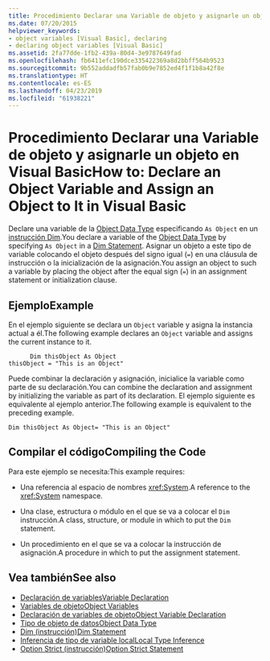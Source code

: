 ```yaml
---
title: Procedimiento Declarar una Variable de objeto y asignarle un objeto en Visual Basic
ms.date: 07/20/2015
helpviewer_keywords:
- object variables [Visual Basic], declaring
- declaring object variables [Visual Basic]
ms.assetid: 2fa77dde-1fb2-439a-80d4-3e9787649fad
ms.openlocfilehash: fb6411efc190dce335422369a8d2bbff564b9523
ms.sourcegitcommit: 9b552addadfb57fab0b9e7852ed4f1f1b8a42f8e
ms.translationtype: HT
ms.contentlocale: es-ES
ms.lasthandoff: 04/23/2019
ms.locfileid: "61938221"
---
```

# <a name="how-to-declare-an-object-variable-and-assign-an-object-to-it-in-visual-basic"></a><span data-ttu-id="3f98f-102">Procedimiento Declarar una Variable de objeto y asignarle un objeto en Visual Basic</span><span class="sxs-lookup"><span data-stu-id="3f98f-102">How to: Declare an Object Variable and Assign an Object to It in Visual Basic</span></span>
<span data-ttu-id="3f98f-103">Declare una variable de la [Object Data Type](../../../../visual-basic/language-reference/data-types/object-data-type.md) especificando `As Object` en un [instrucción Dim](../../../../visual-basic/language-reference/statements/dim-statement.md).</span><span class="sxs-lookup"><span data-stu-id="3f98f-103">You declare a variable of the [Object Data Type](../../../../visual-basic/language-reference/data-types/object-data-type.md) by specifying `As Object` in a [Dim Statement](../../../../visual-basic/language-reference/statements/dim-statement.md).</span></span> <span data-ttu-id="3f98f-104">Asignar un objeto a este tipo de variable colocando el objeto después del signo igual (`=`) en una cláusula de instrucción o la inicialización de la asignación.</span><span class="sxs-lookup"><span data-stu-id="3f98f-104">You assign an object to such a variable by placing the object after the equal sign (`=`) in an assignment statement or initialization clause.</span></span>  
  
## <a name="example"></a><span data-ttu-id="3f98f-105">Ejemplo</span><span class="sxs-lookup"><span data-stu-id="3f98f-105">Example</span></span>  
 <span data-ttu-id="3f98f-106">En el ejemplo siguiente se declara un `Object` variable y asigna la instancia actual a él.</span><span class="sxs-lookup"><span data-stu-id="3f98f-106">The following example declares an `Object` variable and assigns the current instance to it.</span></span>  
  
```  
      Dim thisObject As Object  
thisObject = "This is an Object"  
```  
  
 <span data-ttu-id="3f98f-107">Puede combinar la declaración y asignación, inicialice la variable como parte de su declaración.</span><span class="sxs-lookup"><span data-stu-id="3f98f-107">You can combine the declaration and assignment by initializing the variable as part of its declaration.</span></span> <span data-ttu-id="3f98f-108">El ejemplo siguiente es equivalente al ejemplo anterior.</span><span class="sxs-lookup"><span data-stu-id="3f98f-108">The following example is equivalent to the preceding example.</span></span>  
  
```  
Dim thisObject As Object= "This is an Object"  
```  
  
## <a name="compiling-the-code"></a><span data-ttu-id="3f98f-109">Compilar el código</span><span class="sxs-lookup"><span data-stu-id="3f98f-109">Compiling the Code</span></span>  
 <span data-ttu-id="3f98f-110">Para este ejemplo se necesita:</span><span class="sxs-lookup"><span data-stu-id="3f98f-110">This example requires:</span></span>  
  
- <span data-ttu-id="3f98f-111">Una referencia al espacio de nombres <xref:System>.</span><span class="sxs-lookup"><span data-stu-id="3f98f-111">A reference to the <xref:System> namespace.</span></span>  
  
- <span data-ttu-id="3f98f-112">Una clase, estructura o módulo en el que se va a colocar el `Dim` instrucción.</span><span class="sxs-lookup"><span data-stu-id="3f98f-112">A class, structure, or module in which to put the `Dim` statement.</span></span>  
  
- <span data-ttu-id="3f98f-113">Un procedimiento en el que se va a colocar la instrucción de asignación.</span><span class="sxs-lookup"><span data-stu-id="3f98f-113">A procedure in which to put the assignment statement.</span></span>  
  
## <a name="see-also"></a><span data-ttu-id="3f98f-114">Vea también</span><span class="sxs-lookup"><span data-stu-id="3f98f-114">See also</span></span>

- [<span data-ttu-id="3f98f-115">Declaración de variables</span><span class="sxs-lookup"><span data-stu-id="3f98f-115">Variable Declaration</span></span>](../../../../visual-basic/programming-guide/language-features/variables/variable-declaration.md)
- [<span data-ttu-id="3f98f-116">Variables de objeto</span><span class="sxs-lookup"><span data-stu-id="3f98f-116">Object Variables</span></span>](../../../../visual-basic/programming-guide/language-features/variables/object-variables.md)
- [<span data-ttu-id="3f98f-117">Declaración de variables de objeto</span><span class="sxs-lookup"><span data-stu-id="3f98f-117">Object Variable Declaration</span></span>](../../../../visual-basic/programming-guide/language-features/variables/object-variable-declaration.md)
- [<span data-ttu-id="3f98f-118">Tipo de objeto de datos</span><span class="sxs-lookup"><span data-stu-id="3f98f-118">Object Data Type</span></span>](../../../../visual-basic/language-reference/data-types/object-data-type.md)
- [<span data-ttu-id="3f98f-119">Dim (instrucción)</span><span class="sxs-lookup"><span data-stu-id="3f98f-119">Dim Statement</span></span>](../../../../visual-basic/language-reference/statements/dim-statement.md)
- [<span data-ttu-id="3f98f-120">Inferencia de tipo de variable local</span><span class="sxs-lookup"><span data-stu-id="3f98f-120">Local Type Inference</span></span>](../../../../visual-basic/programming-guide/language-features/variables/local-type-inference.md)
- [<span data-ttu-id="3f98f-121">Option Strict (instrucción)</span><span class="sxs-lookup"><span data-stu-id="3f98f-121">Option Strict Statement</span></span>](../../../../visual-basic/language-reference/statements/option-strict-statement.md)
